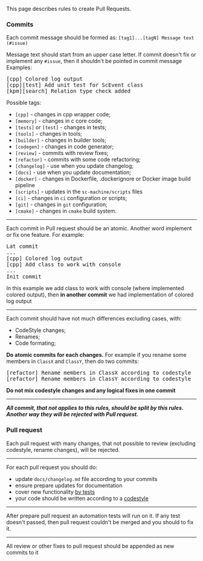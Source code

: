 This page describes rules to create Pull Requests.
### Commits
Each commit message should be formed as: `[tag1]...[tagN] Message text (#issue)`

Message text should start from an upper case letter. If commit doesn't fix or implement any `#issue`, then it shouldn't be pointed in commit message
  Examples:
<pre>
[cpp] Colored log output
[cpp][test] Add unit test for ScEvent class
[kpm][search] Relation type check added
</pre>

Possible tags:

  * `[cpp]` - changes in cpp wrapper code;
  * `[memory]` - changes in c core code;
  * `[tests]` or `[test]` - changes in tests;
  * `[tools]` - changes in tools;
  * `[builder]` - changes in builder tools;
  * `[codegen]` - changes in code generator;
  * `[review]` - commits with review fixes;
  * `[refactor]` - commits with some code refactoring;
  * `[changelog]` - use when you update changelog;
  * `[docs]` - use when you update documentation;
  * `[docker]` - changes in Dockerfile, .dockerignore or Docker image build pipeline
  * `[scripts]` - updates in the `sc-machine/scripts` files
  * `[ci]` - changes in `ci` configuration or scripts;
  * `[git]` - changes in `git` configuration;
  * `[cmake]` - changes in `cmake` build system.

***
Each commit in Pull request should be an atomic. Another word implement or fix one feature. For example:
<pre>
Lat commit
...
[cpp] Colored log output
[cpp] Add class to work with console
...
Init commit
</pre>

 In this example we add class to work with console (where implemented colored output), then **in another commit** we had implementation of colored log output

***
Each commit should have not much differences excluding cases, with:

  * CodeStyle changes;
  * Renames;
  * Code formating;

**Do atomic commits for each changes.** For example if you rename some members in `ClassX` and `ClassY`, then do two commits:
<pre>
[refactor] Rename members in ClassX according to codestyle
[refactor] Rename members in ClassY according to codestyle
</pre>

**Do not mix codestyle changes and any logical fixes in one commit**

***
_**All commit, that not applies to this rules, should be split by this rules. Another way they will be rejected with Pull request.**_
### Pull request
Each pull request with many changes, that not possible to review (excluding codestyle, rename changes), will be rejected.
***
For each pull request you should do:

  * update `docs/changelog.md` file according to your commits
  * ensure prepare updates for documentation
  * cover new functionality [by tests](test.md)
  * your code should be written according to a [codestyle](codestyle.md)

***
After prepare pull request an automation tests will run on it. If any test doesn't passed, then pull request couldn't be merged and you should to fix it.
***
All review or other fixes to pull request should be appended as new commits to it
